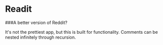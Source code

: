 # Readit
###A better version of Reddit?

It's not the prettiest app, but this is built for functionality. Comments can be nested infinitely through recursion.
